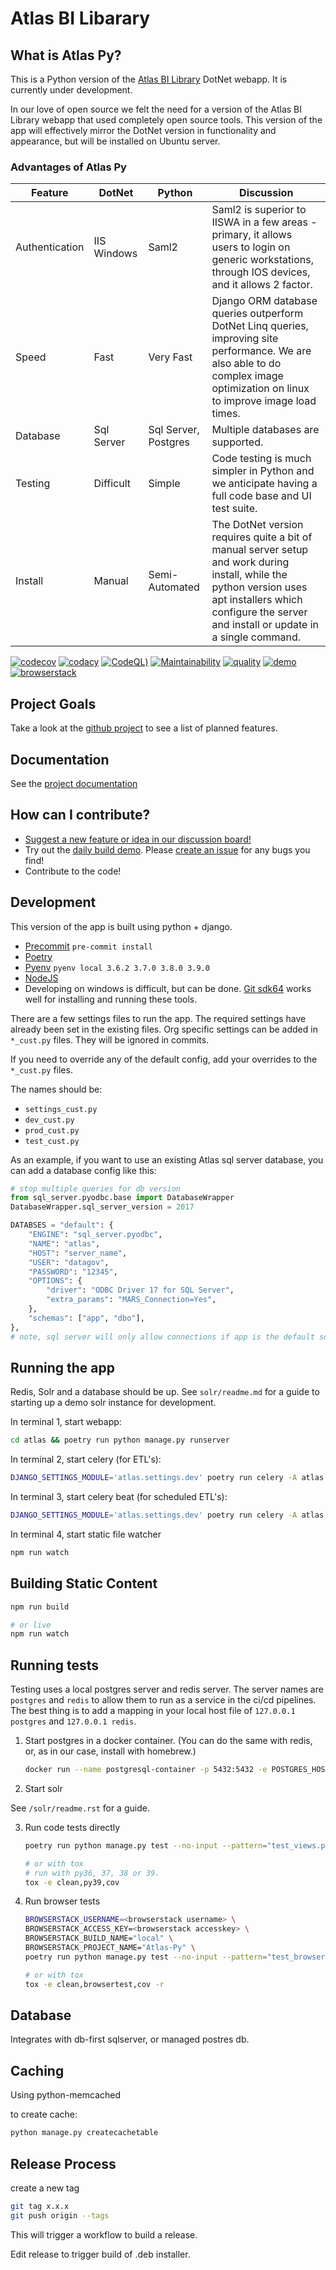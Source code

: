 # Atlas BI Libarary


## What is Atlas Py?

This is a Python version of the [Atlas BI Library](https://github.com/atlas-bi/atlas-bi-library) DotNet webapp. It is currently under development.

In our love of open source we felt the need for a version of the Atlas BI Library webapp that used completely open source tools. This version of the app will effectively mirror the DotNet version in functionality and appearance, but will be installed on Ubuntu server.

### Advantages of Atlas Py

| Feature | DotNet | Python | Discussion |
|-------|-------|------|---------|
| Authentication | IIS Windows | Saml2 | Saml2 is superior to IISWA in a few areas - primary, it allows users to login on generic workstations, through IOS devices, and it allows 2 factor.
| Speed | Fast | Very Fast | Django ORM database queries outperform DotNet Linq queries, improving site performance. We are also able to do complex image optimization on linux to improve image load times.
| Database | Sql Server | Sql Server,  Postgres | Multiple databases are supported.
| Testing | Difficult | Simple | Code testing is much simpler in Python and we anticipate having a full code base and UI test suite.
| Install | Manual | Semi-Automated | The DotNet version requires quite a bit of manual server setup and work during install, while the python version uses apt installers which configure the server and install or update in a single command.


[![codecov](https://codecov.io/gh/atlas-bi/atlas-bi-library-py/branch/master/graph/badge.svg?token=2JfEYNRwFl)](https://codecov.io/gh/atlas-bi/atlas-bi-library-py) [![codacy](https://app.codacy.com/project/badge/Grade/74d31f9d9f1840818bc68bb0d26a9dda)](https://www.codacy.com/gh/atlas-bi/atlas-bi-library-py/dashboard?utm_source=github.com&amp;utm_medium=referral&amp;utm_content=atlas-bi/atlas-bi-library-py&amp;utm_campaign=Badge_Grade) [![CodeQL](https://github.com/atlas-bi/atlas-bi-library-py/actions/workflows/codeql.yml/badge.svg))](https://github.com/atlas-bi/atlas-bi-library-py/actions/workflows/codeql.yml) [![Maintainability](https://api.codeclimate.com/v1/badges/5b76a0292bbe56043511/maintainability)](https://codeclimate.com/github/atlas-bi/atlas-bi-library-py/maintainability) [![quality](https://github.com/atlas-bi/atlas-bi-library-py/actions/workflows/quality.yml/badge.svg)](https://github.com/atlas-bi/atlas-bi-library-py/actions/workflows/quality.yml) [![demo](https://github.com/atlas-bi/atlas-bi-library-py/actions/workflows/demo.yml/badge.svg)](https://atlas-py.herokuapp.com) [![browserstack](https://automate.browserstack.com/badge.svg?badge_key=SWVldTlYclVWZEJ5R0NQUFRTMlltSTlNQ2JRaEF1ek9NeWd1L0FjYWt1cz0tLUcyRUhJUGprRDVmTnlyUytOQmpkVWc9PQ==--017a6b444f1f4d88941b98cea65cbce32c651a58)](https://automate.browserstack.com/public-build/SWVldTlYclVWZEJ5R0NQUFRTMlltSTlNQ2JRaEF1ek9NeWd1L0FjYWt1cz0tLUcyRUhJUGprRDVmTnlyUytOQmpkVWc9PQ==--017a6b444f1f4d88941b98cea65cbce32c651a58)

## Project Goals

Take a look at the [github project](https://github.com/atlas-bi/atlas-bi-library-py/projects/1) to see a list of planned features.

## Documentation

See the [project documentation](https://atlas-bi.github.io/atlas-bi-library-py/)

## How can I contribute?

-   [Suggest a new feature or idea in our discussion board!](https://github.com/atlas-bi/atlas-bi-library-py/discussions)
-   Try out the [daily build demo](https://demo.atlas.bi/). Please  [create an issue](https://github.com/atlas-bi/atlas-bi-library-py/issues) for any bugs you find!
-   Contribute to the code!

## Development

This version of the app is built using python + django.

- [Precommit](https://pre-commit.com) `pre-commit install`
- [Poetry](https://python-poetry.org)
- [Pyenv](https://github.com/pyenv/pyenv) `pyenv local 3.6.2 3.7.0 3.8.0 3.9.0`
- [NodeJS](https://nodejs.dev)
- Developing on windows is difficult, but can be done. [Git sdk64](https://github.com/git-for-windows/git-sdk-64) works well for installing and running these tools.

There are a few settings files to run the app. The required settings have already been set in the existing files. Org specific settings can be added in `*_cust.py` files. They will be ignored in commits.

If you need to override any of the default config, add your overrides to the `*_cust.py` files.

The names should be:

- `settings_cust.py`
- `dev_cust.py`
- `prod_cust.py`
- `test_cust.py`

As an example, if you want to use an existing Atlas sql server database, you can add a database config like this:

```python
# stop multiple queries for db version
from sql_server.pyodbc.base import DatabaseWrapper
DatabaseWrapper.sql_server_version = 2017

DATABSES = "default": {
    "ENGINE": "sql_server.pyodbc",
    "NAME": "atlas",
    "HOST": "server_name",
    "USER": "datagov",
    "PASSWORD": "12345",
    "OPTIONS": {
        "driver": "ODBC Driver 17 for SQL Server",
        "extra_params": "MARS_Connection=Yes",
    },
    "schemas": ["app", "dbo"],
},
# note, sql server will only allow connections if app is the default schema for the user.
```

## Running the app

Redis, Solr and a database should be up. See `solr/readme.md` for a guide to starting up a demo solr instance for development.

In terminal 1, start webapp:

```bash
cd atlas && poetry run python manage.py runserver
```

In terminal 2, start celery (for ETL\'s):

```bash
DJANGO_SETTINGS_MODULE='atlas.settings.dev' poetry run celery -A atlas worker -l DEBUG
```

In terminal 3, start celery beat (for scheduled ETL\'s):

```bash
DJANGO_SETTINGS_MODULE='atlas.settings.dev' poetry run celery -A atlas beat -l DEBUG --scheduler django_celery_beat.schedulers:DatabaseScheduler
```

In terminal 4, start static file watcher

```bash
npm run watch
```

## Building Static Content

```bash
npm run build

# or live
npm run watch
```

## Running tests

Testing uses a local postgres server and redis server. The server names are `postgres` and `redis` to allow them to run as a service in the ci/cd pipelines. The best thing is to add a mapping in your local host file of `127.0.0.1 postgres` and `127.0.0.1 redis`.

1.  Start postgres in a docker container. (You can do the same with redis, or, as in our case, install with homebrew.)

    ```bash
    docker run --name postgresql-container -p 5432:5432 -e POSTGRES_HOST_AUTH_METHOD=trust -d postgres
    ```

2.  Start solr

See `/solr/readme.rst` for a guide.

3.  Run code tests directly

    ```bash
    poetry run python manage.py test --no-input --pattern="test_views.py" --settings atlas.settings.test

    # or with tox
    # run with py36, 37, 38 or 39.
    tox -e clean,py39,cov
    ```

4.  Run browser tests

    ```bash
    BROWSERSTACK_USERNAME=<browserstack username> \
    BROWSERSTACK_ACCESS_KEY=<browserstack accesskey> \
    BROWSERSTACK_BUILD_NAME="local" \
    BROWSERSTACK_PROJECT_NAME="Atlas-Py" \
    poetry run python manage.py test --no-input --pattern="test_browser.py" --settings atlas.settings.test_browser

    # or with tox
    tox -e clean,browsertest,cov -r
    ```

## Database

Integrates with db-first sqlserver, or managed postres db.

## Caching

Using python-memcached

to create cache:

```bash
python manage.py createcachetable
```

## Release Process

create a new tag

```bash
git tag x.x.x
git push origin --tags
```

This will trigger a workflow to build a release.

Edit release to trigger build of .deb installer.


